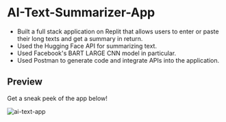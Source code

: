 # AI-Text-Summarizer-App

* Built a full stack application on Replit that allows users to enter or paste their long texts and get a summary in return.
* Used the Hugging Face API for summarizing text.
* Used Facebook's BART LARGE CNN model in particular.
* Used Postman to generate code and integrate APIs into the application.

## Preview 

Get a sneak peek of the app below!

![ai-text-app](https://github.com/bindu-1805/AI-Text-Summarizer-App/assets/137310333/35d662e2-40bc-42f6-b99b-87f87e792420)
